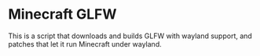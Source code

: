 # Minecraft GLFW
This is a script that downloads and builds GLFW with wayland support, and patches that let it run Minecraft under wayland.
